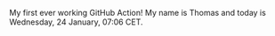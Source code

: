 My first ever working GitHub Action!
My name is Thomas and today is Wednesday, 24 January, 07:06 CET. 
